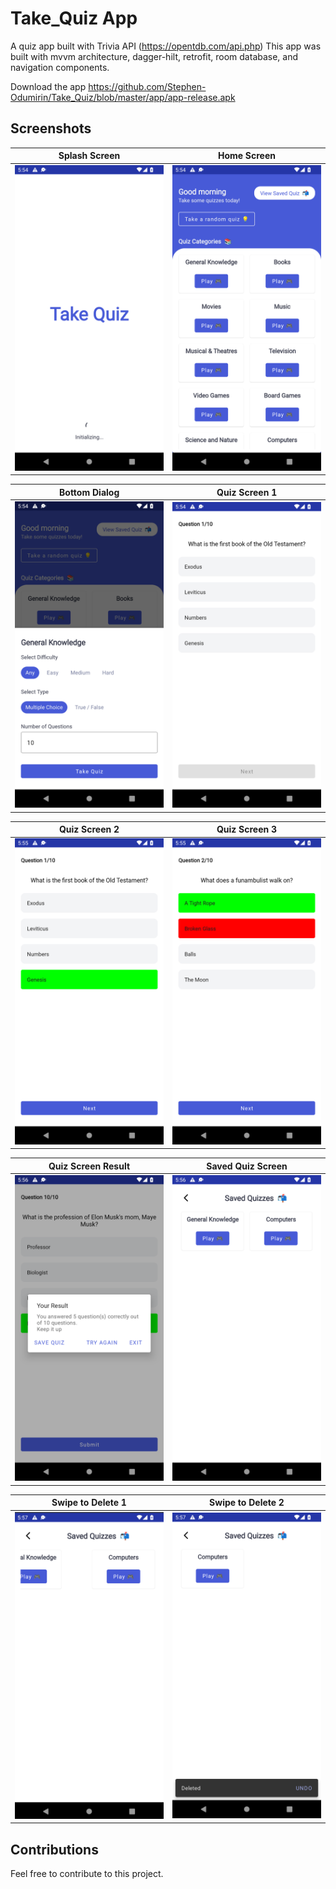 # Take_Quiz App

A quiz app built with Trivia API (https://opentdb.com/api.php)
This app was built with mvvm architecture, dagger-hilt, retrofit, room database, and navigation components.  

Download the app https://github.com/Stephen-Odumirin/Take_Quiz/blob/master/app/app-release.apk

## Screenshots

| Splash Screen | Home Screen | 
|    :---:     |     :---:      |  
| <img src="app/images/img.png" width="500">   | <img src="app/images/img_1.png" width="500">   |


| Bottom Dialog | Quiz Screen 1 |
|    :---:     |     :---:    |
| <img src="app/images/img_2.png" width="500"> | <img src="app/images/img_3.png" width="500">   |


| Quiz Screen 2 | Quiz Screen 3 |
|    :---:     |     :---:    |
| <img src="app/images/img_4.png" width="500"> | <img src="app/images/img_5.png" width="500">   |

| Quiz Screen Result | Saved Quiz Screen |
|    :---:     |     :---:    |
| <img src="app/images/img_6.png" width="500"> | <img src="app/images/img_7.png" width="500">   |

| Swipe to Delete 1 | Swipe to Delete 2 |
|    :---:     |     :---:    |
| <img src="app/images/img_9.png" width="500"> | <img src="app/images/img_8.png" width="500">   |

## Contributions

Feel free to contribute to this project.
